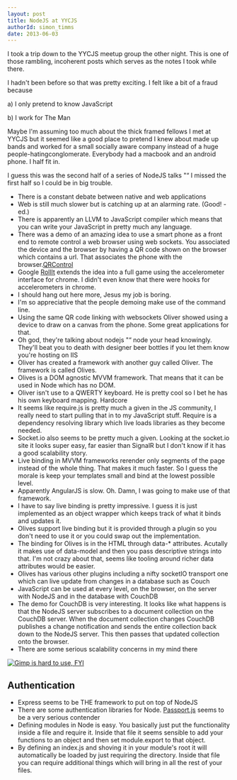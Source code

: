 ```yaml
---
layout: post
title: NodeJS at YYCJS
authorId: simon_timms
date: 2013-06-03
---
```


I took a trip down to the YYCJS meetup group the other night. This is one of those rambling, incoherent posts which serves as the notes I took while there.

I hadn't been before so that was pretty exciting. I felt like a bit of a fraud because

a) I only pretend to know JavaScript

b) I work for The Man

Maybe I'm assuming too much about the thick framed fellows I met at YYCJS but it seemed like a good place to pretend I knew about made up bands and worked for a small socially aware company instead of a huge people-hatingconglomerate. Everybody had a macbook and an android phone. I half fit in.

I guess this was the second half of a series of NodeJS talks "“ I missed the first half so I could be in big trouble.

- There is a constant debate between native and web applications
- Web is still much slower but is catching up at an alarming rate. (Good! -ed.)
- There is apparently an LLVM to JavaScript compiler which means that you can write your JavaScript in pretty much any language.
- There was a demo of an amazing idea to use a smart phone as a front end to remote control a web browser using web sockets. You associated the device and the browser by having a QR code shown on the browser which contains a url. That associates the phone with the browser.[QRControl](https://github.com/bredele/qrcontrol)
- Google [RollIt](http://chrome.com/campaigns/rollit) extends the idea into a full game using the accelerometer interface for chrome. I didn't even know that there were hooks for accelerometers in chrome.
- I should hang out here more, Jesus my job is boring.
- I'm so appreciative that the people demoing make use of the command line.
- Using the same QR code linking with websockets Oliver showed using a device to draw on a canvas from the phone. Some great applications for that.
- Oh god, they're talking about nodejs "“ node your head knowingly. They'll beat you to death with designer beer bottles if you let them know you're hosting on IIS
- Oliver has created a framework with another guy called Oliver. The framework is called Olives.
- Olives is a DOM agnostic MVVM framework. That means that it can be used in Node which has no DOM.
- Oliver isn't use to a QWERTY keyboard. He is pretty cool so I bet he has his own keyboard mapping. Hardcore
- It seems like require.js is pretty much a given in the JS community, I really need to start pulling that in to my JavaScript stuff. Require is a dependency resolving library which live loads libraries as they become needed.
- Socket.io also seems to be pretty much a given. Looking at the socket.io site it looks super easy, far easier than SignalR but I don't know if it has a good scalability story.
- Live binding in MVVM frameworks rerender only segments of the page instead of the whole thing. That makes it much faster. So I guess the morale is keep your templates small and bind at the lowest possible level.
- Apparently AngularJS is slow. Oh. Damn, I was going to make use of that framework.
- I have to say live binding is pretty impressive. I guess it is just implemented as an object wrapper which keeps track of what it binds and updates it.
- Olives support live binding but it is provided through a plugin so you don't need to use it or you could swap out the implementation.
- The binding for Olives is in the HTML through data-* attributes. Acutally it makes use of data-model and then you pass descriptive strings into that. I'm not crazy about that, seems like tooling around richer data attributes would be easier.
- Olives has various other plugins including a nifty socketIO transport one which can live update from changes in a database such as Couch
- JavaScript can be used at every level, on the browser, on the server with NodeJS and in the database with CouchDB
- The demo for CouchDB is very interesting. It looks like what happens is that the NodeJS server subscribes to a document collection on the CouchDB server. When the document collection changes CouchDB publishes a change notification and sends the entire collection back down to the NodeJS server. This then passes that updated collection onto the browser.
- There are some serious scalability concerns in my mind there

[![Gimp is hard to use, FYI](http://stimms.files.wordpress.com/2013/06/nodesubscribe.jpg)](http://stimms.files.wordpress.com/2013/06/nodesubscribe.jpg)


## Authentication

- Express seems to be THE framework to put on top of NodeJS
- There are some authentication libraries for Node. [Passport.js](http://passportjs.org/) seems to be a very serious contender
- Defining modules in Node is easy. You basically just put the functionality inside a file and require it. Inside that file it seems sensible to add your functions to an object and then set module.export to that object.
- By defining an index.js and shoving it in your module's root it will automatically be loaded by just requiring the directory. Inside that file you can require additional things which will bring in all the rest of your files.



